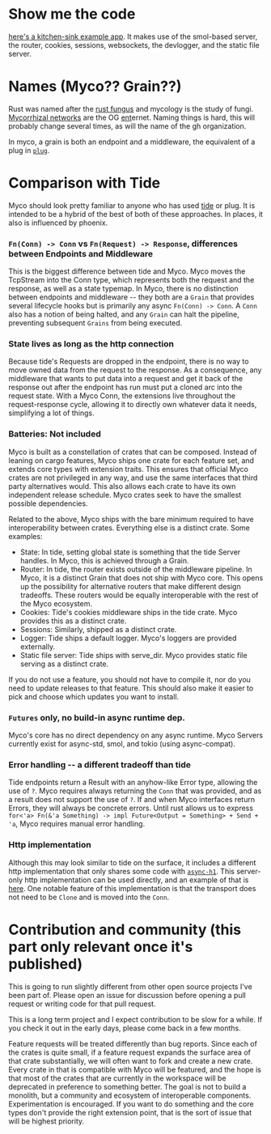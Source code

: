 # Show me the code

[here's a kitchen-sink example app](https://github.com/rhizosphere/myco/blob/main/example/src/main.rs). It makes use of the smol-based server, the router, cookies, sessions, websockets, the devlogger, and the static file server.

# Names (Myco?? Grain??)

Rust was named after the [rust fungus](https://en.wikipedia.org/wiki/Rust_(fungus)) and mycology is the study of fungi. [Mycorrhizal networks](https://en.wikipedia.org/wiki/Mycorrhizal_network) are the OG [ent](https://en.wikipedia.org/wiki/Ent)ernet. Naming things is hard, this will probably change several times, as will the name of the gh organization.

In myco, a grain is both an endpoint and a middleware, the equivalent of a plug in [`plug`](https://github.com/elixir-plug/plug).

# Comparison with Tide

Myco should look pretty familiar to anyone who has used [tide](https://github.com/http-rs/tide) or plug. It is intended to be a hybrid of the best of both of these approaches. In places, it also is influenced by phoenix.

### `Fn(Conn) -> Conn` vs `Fn(Request) -> Response`, differences between Endpoints and Middleware

This is the biggest difference between tide and Myco. Myco moves the TcpStream into the Conn type, which represents both the request and the response, as well as a state typemap. In Myco, there is no distinction between endpoints and middleware -- they both are a `Grain` that provides several lifecycle hooks but is primarily any async `Fn(Conn) -> Conn`. A `Conn` also has a notion of being halted, and any `Grain` can halt the pipeline, preventing subsequent `Grains` from being executed.

### State lives as long as the http connection

Because tide's Requests are dropped in the endpoint, there is no way to move owned data from the request to the response.  As a consequence, any middleware that wants to put data into a request and get it back of the response out after the endpoint has run must put a cloned arc into the request state. With a Myco Conn, the extensions live throughout the request-response cycle, allowing it to directly own whatever data it needs, simplifying a lot of things.

### Batteries: Not included

Myco is built as a constellation of crates that can be composed. Instead of leaning on cargo features, Myco ships one crate for each feature set, and extends core types with extension traits.  This ensures that official Myco crates are not privileged in any way, and use the same interfaces that third party alternatives would. This also allows each crate to have its own independent release schedule.  Myco crates seek to have the smallest possible dependencies.

Related to the above, Myco ships with the bare minimum required to have interoperability between crates.  Everything else is a distinct crate. Some examples:

* State: In tide, setting global state is something that the tide Server handles. In Myco, this is achieved through a Grain.
* Router: In tide, the router exists outside of the middleware pipeline. In Myco, it is a distinct Grain that does not ship with Myco core.  This opens up the possibility for alternative routers that make different design tradeoffs. These routers would be equally interoperable with the rest of the Myco ecosystem.
* Cookies: Tide's cookies middleware ships in the tide crate. Myco provides this as a distinct crate.
* Sessions: Similarly, shipped as a distinct crate.
* Logger: Tide ships a default logger. Myco's loggers are provided externally.
* Static file server: Tide ships with serve_dir. Myco provides static file serving as a distinct crate.

If you do not use a feature, you should not have to compile it, nor do you need to update releases to that feature.  This should also make it easier to pick and choose which updates you want to install.

### `Futures` only, no build-in async runtime dep.

Myco's core has no direct dependency on any async runtime. Myco Servers currently exist for async-std, smol, and tokio (using async-compat).

### Error handling -- a different tradeoff than tide

Tide endpoints return a Result with an anyhow-like Error type, allowing the use of `?`. Myco requires always returning the `Conn` that was provided, and as a result does not support the use of `?`. If and when Myco interfaces return Errors, they will always be concrete errors. Until rust allows us to express `for<'a> Fn(&'a Something) -> impl Future<Output = Something> + Send + 'a`, Myco requires manual error handling.

### Http implementation

Although this may look similar to tide on the surface, it includes a different http implementation that only shares some code with [`async-h1`](https://github.com/http-rs/async-h1). This server-only http implementation can be used directly, and an example of that is [here](https://github.com/rhizosphere/myco/blob/main/http/examples/example.rs). One notable feature of this implementation is that the transport does not need to be `Clone` and is moved into the `Conn`.


# Contribution and community (this part only relevant once it's published)

This is going to run slightly different from other open source projects I've been part of. Please open an issue for discussion before opening a pull request or writing code for that pull request.

This is a long term project and I expect contribution to be slow for a while. If you check it out in the early days, please come back in a few months.

Feature requests will be treated differently than bug reports. Since each of the crates is quite small, if a feature request expands the surface area of that crate substantially, we will often want to fork and create a new crate. Every crate in that is compatible with Myco will be featured, and the hope is that most of the crates that are currently in the workspace will be deprecated in preference to something better. The goal is not to build a monolith, but a community and ecosystem of interoperable components. Experimentation is encouraged. If you want to do something and the core types don't provide the right extension point, that is the sort of issue that will be highest priority.

